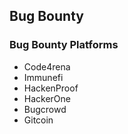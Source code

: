 <h2>Bug Bounty</h2>
<h3>Bug Bounty Platforms</h3>
<ul>
<li>
Code4rena
</li>
<li>
Immunefi
</li>
<li>
HackenProof
</li>
<li>
HackerOne
</li>
<li>
Bugcrowd
</li>
<li>
Gitcoin
</li>
</li>
</ul>
